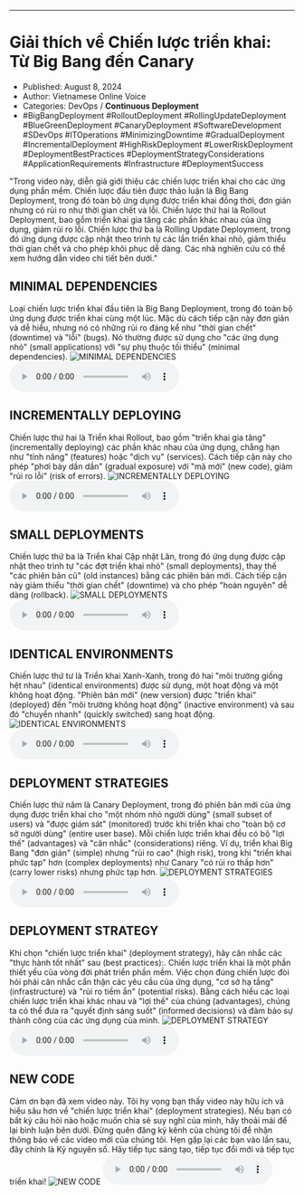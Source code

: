 
---

# Giải thích về Chiến lược triển khai: Từ Big Bang đến Canary

- Published: August 8, 2024
- Author: Vietnamese Online Voice
- Categories: DevOps / **Continuous Deployment**
- #BigBangDeployment #RolloutDeployment #RollingUpdateDeployment #BlueGreenDeployment #CanaryDeployment #SoftwareDevelopment #SDevOps #ITOperations #MinimizingDowntime #GradualDeployment #IncrementalDeployment #HighRiskDeployment #LowerRiskDeployment #DeploymentBestPractices #DeploymentStrategyConsiderations #ApplicationRequirements #Infrastructure #DeploymentSuccess

"Trong video này, diễn giả giới thiệu các chiến lược triển khai cho các ứng dụng phần mềm. Chiến lược đầu tiên được thảo luận là Big Bang Deployment, trong đó toàn bộ ứng dụng được triển khai đồng thời, đơn giản nhưng có rủi ro như thời gian chết và lỗi. Chiến lược thứ hai là Rollout Deployment, bao gồm triển khai gia tăng các phần khác nhau của ứng dụng, giảm rủi ro lỗi. Chiến lược thứ ba là Rolling Update Deployment, trong đó ứng dụng được cập nhật theo trình tự các lần triển khai nhỏ, giảm thiểu thời gian chết và cho phép khôi phục dễ dàng. Các nhà nghiên cứu có thể xem hướng dẫn video chi tiết bên dưới."


## MINIMAL DEPENDENCIES

Loại chiến lược triển khai đầu tiên là Big Bang Deployment, trong đó toàn bộ ứng dụng được triển khai cùng một lúc. Mặc dù cách tiếp cận này đơn giản và dễ hiểu, nhưng nó có những rủi ro đáng kể như "thời gian chết" (downtime) và "lỗi" (bugs). Nó thường được sử dụng cho "các ứng dụng nhỏ" (small applications) với "sự phụ thuộc tối thiểu" (minimal dependencies).
![MINIMAL DEPENDENCIES](https://http-archiver-apis-production-80.schnworks.com/storage/images/transitions/2024-08-08/transition-34943270592-Montserrat-Thin-880E4F.jpg)
<audio controls>
    <source src="https://http-archiver-apis-production-80.schnworks.com/storage/storage/audio/file-15806508838.mp3" type="audio/mpeg">
</audio>



## INCREMENTALLY DEPLOYING

Chiến lược thứ hai là Triển khai Rollout, bao gồm "triển khai gia tăng" (incrementally deploying) các phần khác nhau của ứng dụng, chẳng hạn như "tính năng" (features) hoặc "dịch vụ" (services). Cách tiếp cận này cho phép "phơi bày dần dần" (gradual exposure) với "mã mới" (new code), giảm "rủi ro lỗi" (risk of errors).
![INCREMENTALLY DEPLOYING](https://http-archiver-apis-production-80.schnworks.com/storage/images/transitions/2024-08-08/transition--15564210333-Montserrat-Thin-9C27B0.jpg)
<audio controls>
    <source src="https://http-archiver-apis-production-80.schnworks.com/storage/storage/audio/file-1625177365.mp3" type="audio/mpeg">
</audio>



## SMALL DEPLOYMENTS

Chiến lược thứ ba là Triển khai Cập nhật Lăn, trong đó ứng dụng được cập nhật theo trình tự "các đợt triển khai nhỏ" (small deployments), thay thế "các phiên bản cũ" (old instances) bằng các phiên bản mới. Cách tiếp cận này giảm thiểu "thời gian chết" (downtime) và cho phép "hoàn nguyên" dễ dàng (rollback).
![SMALL DEPLOYMENTS](https://http-archiver-apis-production-80.schnworks.com/storage/images/transitions/2024-08-08/transition-20713000166-Montserrat-ExtraBold-880E4F.jpg)
<audio controls>
    <source src="https://http-archiver-apis-production-80.schnworks.com/storage/storage/audio/file-22924384012.mp3" type="audio/mpeg">
</audio>



## IDENTICAL ENVIRONMENTS

Chiến lược thứ tư là Triển khai Xanh-Xanh, trong đó hai "môi trường giống hệt nhau" (identical environments) được sử dụng, một hoạt động và một không hoạt động. "Phiên bản mới" (new version) được "triển khai" (deployed) đến "môi trường không hoạt động" (inactive environment) và sau đó "chuyển nhanh" (quickly switched) sang hoạt động.
![IDENTICAL ENVIRONMENTS](https://http-archiver-apis-production-80.schnworks.com/storage/images/transitions/2024-08-08/transition-5263095286-Montserrat-Black-7B1FA2.jpg)
<audio controls>
    <source src="https://http-archiver-apis-production-80.schnworks.com/storage/storage/audio/file-12570951261.mp3" type="audio/mpeg">
</audio>



## DEPLOYMENT STRATEGIES

Chiến lược thứ năm là Canary Deployment, trong đó phiên bản mới của ứng dụng được triển khai cho "một nhóm nhỏ người dùng" (small subset of users) và "được giám sát" (monitored) trước khi triển khai cho "toàn bộ cơ sở người dùng" (entire user base). Mỗi chiến lược triển khai đều có bộ "lợi thế" (advantages) và "cân nhắc" (considerations) riêng. Ví dụ, triển khai Big Bang "đơn giản" (simple) nhưng "rủi ro cao" (high risk), trong khi "triển khai phức tạp" hơn (complex deployments) như Canary "có rủi ro thấp hơn" (carry lower risks) nhưng phức tạp hơn.
![DEPLOYMENT STRATEGIES](https://http-archiver-apis-production-80.schnworks.com/storage/images/transitions/2024-08-08/transition--47325659491-Montserrat-SemiBold-880E4F.jpg)
<audio controls>
    <source src="https://http-archiver-apis-production-80.schnworks.com/storage/storage/audio/file-948744176.mp3" type="audio/mpeg">
</audio>



## DEPLOYMENT STRATEGY

Khi chọn "chiến lược triển khai" (deployment strategy), hãy cân nhắc các "thực hành tốt nhất" sau (best practices):. Chiến lược triển khai là một phần thiết yếu của vòng đời phát triển phần mềm. Việc chọn đúng chiến lược đòi hỏi phải cân nhắc cẩn thận các yêu cầu của ứng dụng, "cơ sở hạ tầng" (infrastructure) và "rủi ro tiềm ẩn" (potential risks). Bằng cách hiểu các loại chiến lược triển khai khác nhau và "lợi thế" của chúng (advantages), chúng ta có thể đưa ra "quyết định sáng suốt" (informed decisions) và đảm bảo sự thành công của các ứng dụng của mình.
![DEPLOYMENT STRATEGY](https://http-archiver-apis-production-80.schnworks.com/storage/images/transitions/2024-08-08/transition--899380503-Montserrat-Black-880E4F.jpg)
<audio controls>
    <source src="https://http-archiver-apis-production-80.schnworks.com/storage/storage/audio/file-5539564614.mp3" type="audio/mpeg">
</audio>



## NEW CODE

Cảm ơn bạn đã xem video này. Tôi hy vọng bạn thấy video này hữu ích và hiểu sâu hơn về "chiến lược triển khai" (deployment strategies). Nếu bạn có bất kỳ câu hỏi nào hoặc muốn chia sẻ suy nghĩ của mình, hãy thoải mái để lại bình luận bên dưới. Đừng quên đăng ký kênh của chúng tôi để nhận thông báo về các video mới của chúng tôi. Hẹn gặp lại các bạn vào lần sau, đây chính là Kỷ nguyên số. Hãy tiếp tục sáng tạo, tiếp tục đổi mới và tiếp tục triển khai!
![NEW CODE](https://http-archiver-apis-production-80.schnworks.com/storage/images/transitions/2024-08-08/transition--20844001729-Montserrat-Black-7B1FA2.jpg)
<audio controls>
    <source src="https://http-archiver-apis-production-80.schnworks.com/storage/storage/audio/file-14057470165.mp3" type="audio/mpeg">
</audio>

